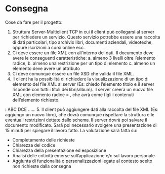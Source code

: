 # Consegna

Cose da fare per il progetto:
1. Struttura Server-Multiclient TCP in cui il client può collegarsi al server per richiedere
un servizio. Questo servizio potrebbe essere una raccolta di dati particolari, tipo
archivio libri, documenti aziendali, videoteche, oppure iscrizioni a corsi online ecc.
2. Ci deve essere un file XML con all’interno dei dati. Il documento deve avere le
conseguenti caratteristiche:
    a. almeno 3 livelli oltre l’elemento radice,
    b. almeno una restrizione per un tipo di elemento
    c. almeno un elemento deve avere un attributo
3. Ci deve comunque essere un file XSD che valida il file XML.
4. Il client ha la possibilità di richiedere la visualizzazione di un tipo di elemento del file
XML al server (Es: chiedo l’elemento titolo e il server risponde con tutti i titoli dei
libri/album). Il server creerà un nuovo file XML con elemento radice = <richiesta>,
che avrà come figli i contenuti dell’elemento richiesto.

<richiesta>:
<titolo>ABC</titolo>
<titolo>DCE</titolo>
……
</richiesta>
5. Il client può aggiungere dati alla raccolta del file XML (Es: aggiungo un nuovo libro),
che dovrà comunque rispettare la struttura e le eventuali restrizioni dettate dallo
schema. Il server dovrà poi salvare il documento modificato.
Sarà poi necessario svolgere una presentazione di 15 minuti per spiegare il lavoro fatto.
La valutazione sarà fatta su:
- Completamento delle richieste
- Chiarezza del codice
- Chiarezza della presentazione ed esposizione
- Analisi delle criticità emerse sull’applicazione e/o sul lavoro personale
- Aggiunta di funzionalità o personalizzazioni legate al contesto scelto non richieste
dalla consegna
